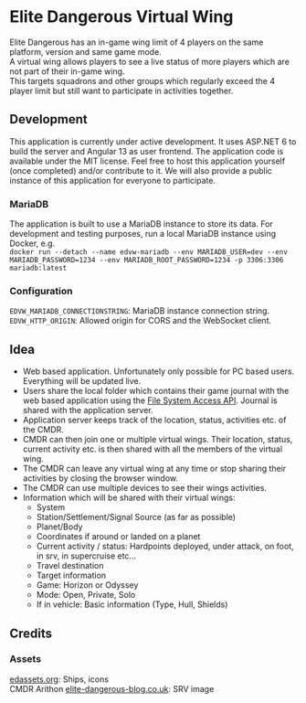 # Elite Dangerous Virtual Wing
Elite Dangerous has an in-game wing limit of 4 players on the same platform, version and same game mode.   
A virtual wing allows players to see a live status of more players which are not part of their in-game wing.  
This targets squadrons and other groups which regularly exceed the 4 player limit but still want to participate in activities together.

## Development
This application is currently under active development.
It uses ASP.NET 6 to build the server and Angular 13 as user frontend.
The application code is available under the MIT license. Feel free to host this application yourself (once completed) and/or contribute to it.
We will also provide a public instance of this application for everyone to participate.

### MariaDB
The application is built to use a MariaDB instance to store its data.
For development and testing purposes, run a local MariaDB instance using Docker, e.g.  
`docker run --detach --name edvw-mariadb --env MARIADB_USER=dev --env MARIADB_PASSWORD=1234 --env MARIADB_ROOT_PASSWORD=1234 -p 3306:3306 mariadb:latest`

### Configuration
`EDVW_MARIADB_CONNECTIONSTRING`: MariaDB instance connection string.  
`EDVW_HTTP_ORIGIN`: Allowed origin for CORS and the WebSocket client.  

## Idea
- Web based application. Unfortunately only possible for PC based users. Everything will be updated live.
- Users share the local folder which contains their game journal with the web based application using the [File System Access API](https://developer.mozilla.org/en-US/docs/Web/API/File_System_Access_API). Journal is shared with the application server.
- Application server keeps track of the location, status, activities etc. of the CMDR.
- CMDR can then join one or multiple virtual wings. Their location, status, current activity etc. is then shared with all the members of the virtual wing.
- The CMDR can leave any virtual wing at any time or stop sharing their activities by closing the browser window.
- The CMDR can use multiple devices to see their wings activities.
- Information which will be shared with their virtual wings:
  - System
  - Station/Settlement/Signal Source (as far as possible)
  - Planet/Body
  - Coordinates if around or landed on a planet
  - Current activity / status: Hardpoints deployed, under attack, on foot, in srv, in supercruise etc...
  - Travel destination
  - Target information
  - Game: Horizon or Odyssey
  - Mode: Open, Private, Solo
  - If in vehicle: Basic information (Type, Hull, Shields)

## Credits
### Assets
[edassets.org](https://edassets.org/): Ships, icons  
CMDR Arithon [elite-dangerous-blog.co.uk](https://www.elite-dangerous-blog.co.uk/post/2017/10/26/Vehicle-icons): SRV image